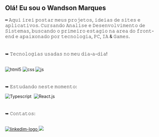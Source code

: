 ## Olá! Eu sou o Wandson Marques
━ 𝙰𝚚𝚞𝚒 𝚒𝚛𝚎𝚒 𝚙𝚘𝚜𝚝𝚊𝚛 𝚖𝚎𝚞𝚜 𝚙𝚛𝚘𝚓𝚎𝚝𝚘𝚜, 𝚒𝚍𝚎𝚒𝚊𝚜 𝚍𝚎 𝚜𝚒𝚝𝚎𝚜 𝚎 𝚊𝚙𝚕𝚒𝚌𝚊𝚝𝚒𝚟𝚘𝚜. 𝙲𝚞𝚛𝚜𝚊𝚗𝚍𝚘 𝙰𝚗𝚊𝚕𝚒𝚜𝚎 𝚎 𝙳𝚎𝚜𝚎𝚗𝚟𝚘𝚕𝚟𝚒𝚖𝚎𝚗𝚝𝚘 𝚍𝚎 𝚂𝚒𝚜𝚝𝚎𝚖𝚊𝚜, 𝚋𝚞𝚜𝚌𝚊𝚗𝚍𝚘 𝚘 𝚙𝚛𝚒𝚖𝚎𝚒𝚛𝚘 𝚎𝚜𝚝𝚊𝚐𝚒𝚘 𝚗𝚊 𝚊𝚛𝚎𝚊 𝚍𝚘 𝚏𝚛𝚘𝚗𝚝-𝚎𝚗𝚍 𝚎 𝚊𝚙𝚊𝚒𝚡𝚘𝚗𝚊𝚍𝚘 𝚙𝚘𝚛 𝚝𝚎𝚌𝚗𝚘𝚕𝚘𝚐𝚒𝚊, 𝙿𝙲, 𝙸𝙰 & 𝙶𝚊𝚖𝚎𝚜.

#
➥ 𝚃𝚎𝚌𝚗𝚘𝚕𝚘𝚐𝚒𝚊𝚜 𝚞𝚜𝚊𝚍𝚊𝚜 𝚗𝚘 𝚖𝚎𝚞 𝚍𝚒𝚊-𝚊-𝚍𝚒𝚊!

<div style="display: inline_block"><br>
  <img align="center" alt="html5" src="https://img.shields.io/badge/HTML5-E34F26?style=for-the-badge&logo=html5&logoColor=white" />
  <img align="center" alt="css" src="https://img.shields.io/badge/CSS3-1572B6?style=for-the-badge&logo=css3&logoColor=white" />
  <img align="center" alt="js" src="https://img.shields.io/badge/JavaScript-F7DF1E?style=for-the-badge&logo=javascript&logoColor=black" />
</div>

#
➥ 𝙴𝚜𝚝𝚞𝚍𝚊𝚗𝚍𝚘 𝚗𝚎𝚜𝚝𝚎 𝚖𝚘𝚖𝚎𝚗𝚝𝚘:

![Typescript](https://img.shields.io/badge/-JavaScript-0D1117?style=for-the-badge&logo=javascript&labelColor=0D1117&textColor=0D1117)&nbsp;
![React.js](https://img.shields.io/badge/-React.js-0D1117?style=for-the-badge&logo=react&labelColor=0D1117)&nbsp;

#
➥ 𝙲𝚘𝚗𝚝𝚊𝚝𝚘𝚜:

<br>
<a href= "https://www.linkedin.com/in/wandson-jos%C3%A9-marques/"><img src="https://img.shields.io/badge/LinkedIn-0077B5?style=for-the-badge&logo=linkedin&logoColor=white" alt= "linkedim-logo"</a> 
<a href = "mailto:contatowanddxp@gmail.com"><img src="https://img.shields.io/badge/-Gmail-%23333?style=for-the-badge&logo=gmail&logoColor=white" target="_blank"></a>
<br>
